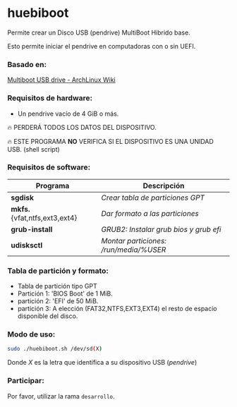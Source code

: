 # huebiboot

Permite crear un Disco USB (pendrive) MultiBoot Hibrido base.

Esto permite iniciar el pendrive en computadoras con o sin UEFI.

### Basado en:

[Multiboot USB drive - ArchLinux Wiki](https://wiki.archlinux.org/index.php/Multiboot_USB_drive#Hybrid_UEFI_GPT_.2B_BIOS_GPT.2FMBR_boot)

### Requisitos de hardware:

  - Un pendrive vacío de 4 GiB o más. 
  
  :fire: PERDERÁ TODOS LOS DATOS DEL DISPOSITIVO.

  :fire: ESTE PROGRAMA **NO** VERIFICA SI EL DISPOSITIVO ES UNA UNIDAD USB. (shell script)

### Requisitos de software:

| Programa  			| Descripción 								|
| ------------- 		| ------------- 							|
| **sgdisk**  			| *Crear tabla de particiones GPT*  		|
| **mkfs.**{vfat,ntfs,ext3,ext4}  | *Dar formato a las particiones*	|
| **grub-install** 		|*GRUB2: Instalar grub bios y grub efi*		|
| **udisksctl** 		| *Montar particiones: /run/media/%USER*	|


### Tabla de partición y formato:

  - Tabla de partición tipo GPT
  - Partición 1: 'BIOS Boot' de 1 MiB.
  - partición 2: 'EFI' de 50 MiB.
  - partición 3: A elección (FAT32,NTFS,EXT3,EXT4) el resto de espacio disponible del disco.

### Modo de uso:

```bash
sudo ./huebiboot.sh /dev/sd(X)
```

Donde *X* es la letra que identifica a su dispositivo USB (*pendrive*)

### Participar:

Por favor, utilizar la rama `desarrollo`.
